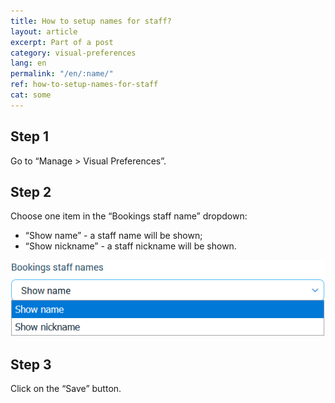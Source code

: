 ```yaml
---
title: How to setup names for staff?
layout: article
excerpt: Part of a post
category: visual-preferences
lang: en
permalink: "/en/:name/"
ref: how-to-setup-names-for-staff
cat: some
---
```


## **Step 1**

Go to “Manage > Visual Preferences”.

## **Step 2**

Choose one item in the “Bookings staff name” dropdown:
- “Show name” - a staff name will be shown;
- “Show nickname” - a staff nickname will be shown.

![How_to_setup_names_for_staff1](/assets/images/how_to_setup_names_for_staff1.png)

## **Step 3**

Click on the “Save” button.
